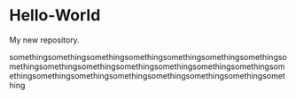 # Hello-World
My new repository.

somethingsomethingsomethingsomethingsomethingsomethingsomethingsomethingsomethingsomethingsomethingsomethingsomethingsomethingsomethingsomethingsomethingsomethingsomethingsomethingsomethingsomething
